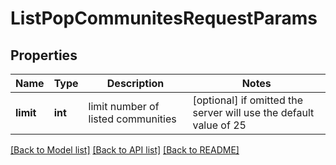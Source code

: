 # ListPopCommunitesRequestParams

## Properties
Name | Type | Description | Notes
------------ | ------------- | ------------- | -------------
**limit** | **int** | limit number of listed communities | [optional]  if omitted the server will use the default value of 25

[[Back to Model list]](../README.md#documentation-for-models) [[Back to API list]](../README.md#documentation-for-api-endpoints) [[Back to README]](../README.md)


